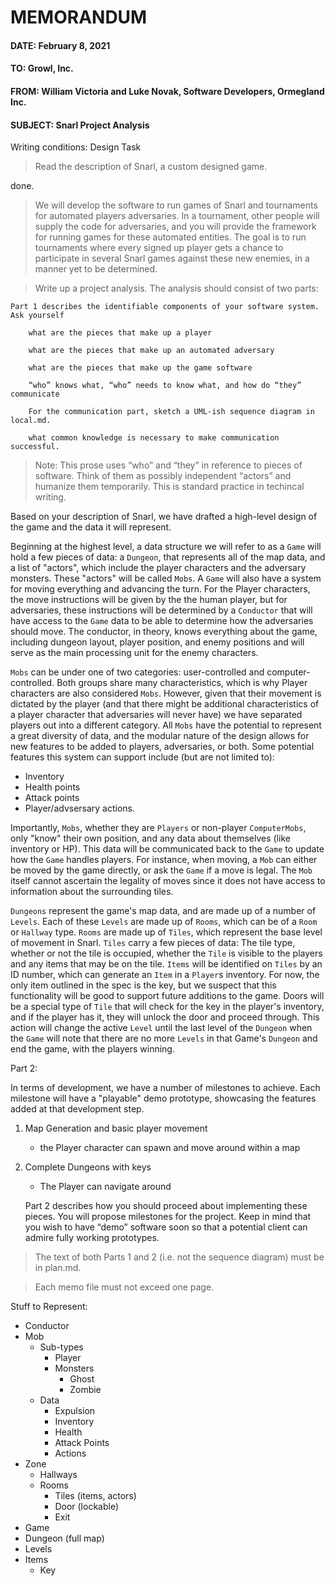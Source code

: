 # MEMORANDUM

#### DATE: February 8, 2021
#### TO: Growl, Inc.
#### FROM: William Victoria and Luke Novak, Software Developers, Ormegland Inc.
#### SUBJECT: Snarl Project Analysis

Writing conditions:
Design Task

>Read the description of Snarl, a custom designed game.

done.

>We will develop the software to run games of Snarl and tournaments for automated players adversaries. In a tournament, other people will supply the code for adversaries, and you will provide the framework for running games for these automated entities. The goal is to run tournaments where every signed up player gets a chance to participate in several Snarl games against these new enemies, in a manner yet to be determined.

>Write up a project analysis. The analysis should consist of two parts:

    Part 1 describes the identifiable components of your software system. Ask yourself

        what are the pieces that make up a player

        what are the pieces that make up an automated adversary

        what are the pieces that make up the game software

        “who” knows what, “who” needs to know what, and how do “they” communicate

        For the communication part, sketch a UML-ish sequence diagram in local.md.

        what common knowledge is necessary to make communication successful.

>Note: This prose uses “who” and “they” in reference to pieces of software. Think of them as possibly independent “actors” and humanize them temporarily. This is standard practice in techincal writing.

Based on your description of Snarl, we have drafted a high-level design of the 
game and the data it will represent.

Beginning at the highest level, a data structure we will refer to as a `Game`
will hold a few pieces of data: a `Dungeon`, that represents all of the map
data, and a list of "actors", which include the player characters and the adversary
monsters. These "actors" will be called `Mobs`. A `Game` will also have a
system for moving everything and advancing the turn. For the Player characters, 
the move instructions will be given by the the human player, but for
adversaries, these instructions will be determined by a `Conductor` that will
have access to the `Game` data to be able to determine how the adversaries
should move. The conductor, in theory, knows everything about the game, including
dungeon layout, player position, and enemy positions and will serve as the main 
processing unit for the enemy characters.

`Mobs` can be under one of two categories: user-controlled and computer-controlled.
Both groups share many characteristics, which is why Player characters are also
considered `Mobs`. However, given that their movement is dictated by the player (and
that there might be additional characteristics of a player character that adversaries
will never have) we have separated players out into a different category. All `Mobs`
have the potential to represent a great diversity of data, and the modular nature
of the design allows for new features to be added to players, adversaries, or both.
Some potential features this system can support include (but are not limited to):
- Inventory
- Health points
- Attack points
- Player/advsersary actions.

Importantly, `Mobs`, whether they are `Players` or non-player `ComputerMobs`, only
"know" their own position, and any data about themselves (like inventory or HP). This
data will be communicated back to the `Game` to update how the `Game` handles players.
For instance, when moving, a `Mob` can either be moved by the game directly, or ask the
`Game` if a move is legal. The `Mob` itself cannot ascertain the legality of moves
since it does not have access to information about the surrounding tiles.

`Dungeons` represent the game's map data, and are made up of a number of `Levels`. Each of
these `Levels` are made up of `Rooms`, which can be of a `Room` or `Hallway` type. `Rooms`
are made up of `Tiles`, which represent the base level of movement in Snarl. `Tiles` carry
a few pieces of data: The tile type, whether or not the tile is occupied, whether the `Tile`
is visible to the players and any items that may be on the tile. 
`Items` will be identified on `Tiles` by an ID number, which can
generate an `Item` in a `Player`s inventory. For now, the only item outlined in the spec is
the key, but we suspect that this functionality will be good to support future additions to
the game. Doors will be a special type of `Tile` that will check for the key in the player's
inventory, and if the player has it, they will unlock the door and proceed through. This action
will change the active `Level` until the last level of the `Dungeon` when the `Game` will note that
there are no more `Levels` in that Game's `Dungeon` and end the game, with the players winning.


Part 2:

In terms of development, we have a number of milestones to achieve. Each milestone will have a
"playable" demo prototype, showcasing the features added at that development step.

1. Map Generation and basic player movement
    - the Player character can spawn and move around within a map
2. Complete Dungeons with keys
    - The Player can navigate around 


    Part 2 describes how you should proceed about implementing these pieces. You will propose milestones for the project. Keep in mind that you wish to have “demo” software soon so that a potential client can admire fully working prototypes.

>The text of both Parts 1 and 2 (i.e. not the sequence diagram) must be in plan.md.

>Each memo file must not exceed one page.

Stuff to Represent:
- Conductor
- Mob
  - Sub-types
    - Player
    - Monsters
      - Ghost
      - Zombie
  - Data
    - Expulsion
    - Inventory
    - Health
    - Attack Points
    - Actions
- Zone
  - Hallways
  - Rooms
    - Tiles (items, actors)
    - Door (lockable)
    - Exit
- Game
- Dungeon (full map)
- Levels
- Items
  - Key
